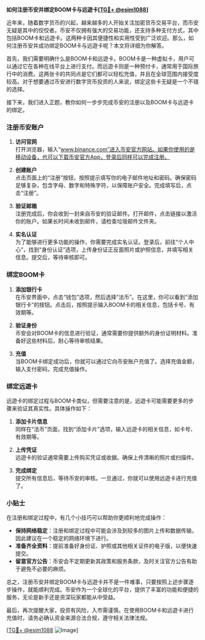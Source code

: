**如何注册币安并绑定BOOM卡与远遊卡[[TG💪+ @esim1088](https://t.me/s/esim1088)]**

近年来，随着数字货币的兴起，越来越多的人开始关注加密货币交易平台，而币安无疑是其中的佼佼者。币安不仅拥有强大的交易功能，还支持多种支付方式，其中包括BOOM卡和远遊卡。这两种卡因其便捷性和实用性受到广泛欢迎。那么，如何注册币安并成功绑定BOOM卡与远遊卡呢？本文将详细为你解答。

首先，我们需要明确什么是BOOM卡和远遊卡。BOOM卡是一种虚拟卡，用户可以通过它在各种在线平台上进行支付。而远遊卡则是一种预付卡，通常用于国际旅行中的消费。这两张卡的共同点是它们都可以轻松充值，并且在全球范围内接受度较高。对于想要通过币安进行数字货币投资的人来说，绑定这些卡无疑是一个不错的选择。

接下来，我们进入正题，教你如何一步步完成币安的注册以及BOOM卡与远遊卡的绑定。

### 注册币安账户

1. **访问官网**  
   打开浏览器，输入“www.binance.com”进入币安官方网站。如果你使用的是移动设备，也可以下载币安官方App，登录后同样可以完成注册。

2. **创建账户**  
   点击页面上的“注册”按钮，按照提示填写你的电子邮件地址和密码。确保密码足够复杂，包含字母、数字和特殊字符，以保障账户安全。完成填写后，点击“注册”。

3. **验证邮箱**  
   注册完成后，你会收到一封来自币安的验证邮件。打开邮件，点击链接以激活你的账户。如果长时间未收到邮件，请检查垃圾邮件文件夹。

4. **实名认证**  
   为了能够进行更多功能的操作，你需要完成实名认证。登录后，前往“个人中心”，找到“身份认证”选项，上传身份证正反面照片或护照信息，并填写相关信息。提交后，等待审核即可。

### 绑定BOOM卡

1. **添加银行卡**  
   在币安界面中，点击“钱包”选项，然后选择“法币”。在这里，你可以看到“添加银行卡”的按钮。点击后，按照提示输入BOOM卡的相关信息，包括卡号、有效期等。

2. **验证身份**  
   币安会对BOOM卡的信息进行验证，通常需要你提供额外的身份证明材料。准备好这些材料后，耐心等待审核结果。

3. **充值**  
   当BOOM卡绑定成功后，你就可以通过它向币安账户充值了。选择充值金额，输入支付密码，完成充值操作。

### 绑定远遊卡

远遊卡的绑定过程与BOOM卡类似，但需要注意的是，远遊卡可能需要更多的步骤来验证其真实性。具体操作如下：

1. **添加卡片信息**  
   同样在“法币”页面，找到“添加卡片”选项，输入远遊卡的相关信息，如卡号、有效期等。

2. **上传凭证**  
   远遊卡的验证通常需要上传购买凭证或收据。确保上传清晰的照片或扫描件。

3. **完成绑定**  
   提交所有信息后，等待币安的审核。一旦通过，你就可以使用远遊卡进行充值了。

### 小贴士

在注册和绑定过程中，有几个小技巧可以帮助你更顺利地完成操作：

- **保持网络稳定**：注册和绑定过程中可能会涉及到较多的图片上传和数据传输，因此建议在一个稳定的网络环境下进行。
- **准备齐全资料**：提前准备好身份证、护照或其他相关证件的电子版，以便快速提交。
- **留意官方公告**：币安会不定期更新其政策和服务条款，及时关注官方公告有助于避免不必要的麻烦。

总之，注册币安并绑定BOOM卡与远遊卡并不是一件难事，只要按照上述步骤逐步操作，就能顺利完成。币安作为一个全球化的平台，提供了丰富的功能和便捷的服务，无论是新手还是资深玩家都能从中受益。

最后，再次提醒大家，投资有风险，入市需谨慎。在使用BOOM卡和远遊卡进行充值时，请务必确认资金来源合法合规，遵守相关法律法规。

[[TG💪+ @esim1088](https://t.me/s/esim1088) ![Image](https://i.postimg.cc/4NQfJmqS/Snipaste-2025-05-13-00-14-12.png)]
